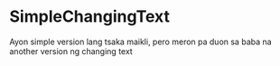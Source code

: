 # SimpleChangingText
Ayon simple version lang tsaka maikli, pero meron pa duon sa baba na another version ng changing text
